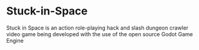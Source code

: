 # Stuck-in-Space
Stuck in Space is an action role-playing hack and slash dungeon crawler video game being developed with the use of the open source Godot Game Engine

